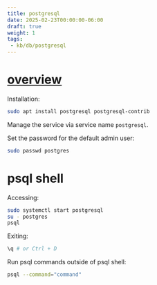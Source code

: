 ```yaml
---
title: postgresql
date: 2025-02-23T00:00:00-06:00
draft: true
weight: 1
tags:
 - kb/db/postgresql
---
```


# [overview](https://www.postgresql.org/docs/13/tutorial-createdb.html)
Installation:
```bash
sudo apt install postgresql postgresql-contrib
```

Manage the service via service name `postgresql`.

Set the password for the default admin user:
```bash
sudo passwd postgres
```

# psql shell
Accessing:
```bash
sudo systemctl start postgresql
su - postgres
psql
```

Exiting:
```bash
\q # or Ctrl + D
```

Run psql commands outside of psql shell:
```bash
psql --command="command"
```